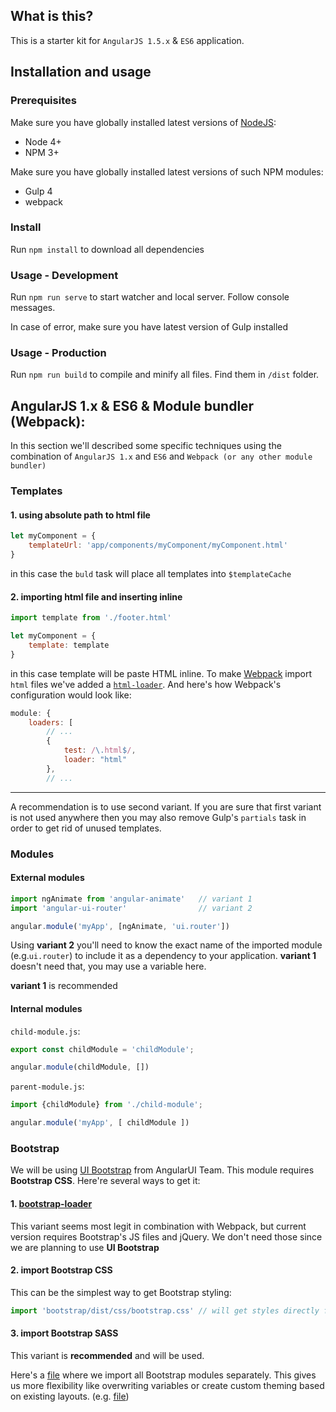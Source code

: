 ## What is this?
This is a starter kit for `AngularJS 1.5.x` & `ES6` application.

## Installation and usage
### Prerequisites

Make sure you have globally installed latest versions of [NodeJS](https://nodejs.org):
* Node 4+
* NPM 3+

Make sure you have globally installed latest versions of such NPM modules:
* Gulp 4
* webpack

### Install
Run `npm install` to download all dependencies

### Usage - Development
Run `npm run serve` to start watcher and local server. Follow console messages.

In case of error, make sure you have latest version of Gulp installed


### Usage - Production
Run `npm run build` to compile and minify all files. Find them in `/dist` folder.

## AngularJS 1.x & ES6 & Module bundler (Webpack):

In this section we'll described some specific techniques using the combination
of `AngularJS 1.x` and `ES6` and `Webpack (or any other module bundler)`
 
### Templates
#### 1. using absolute path to html file
```js
let myComponent = {
    templateUrl: 'app/components/myComponent/myComponent.html'
}
```

in this case the `buld` task will place all templates into `$templateCache`

#### 2. importing html file and inserting inline
```js
import template from './footer.html'

let myComponent = {
    template: template
}
```

in this case template will be paste HTML inline. To make [Webpack][wp] import `html` files we've added a 
[`html-loader`](https://github.com/webpack/html-loader). And here's how Webpack's
configuration would look like:
```js
module: {
    loaders: [
        // ...
        {
            test: /\.html$/,
            loader: "html"
        },
        // ...
```

---

A recommendation is to use second variant. If you are sure that first variant is not used anywhere then
you may also remove Gulp's `partials` task in order to get rid of unused templates.


### Modules
#### External modules

```js
import ngAnimate from 'angular-animate'   // variant 1
import 'angular-ui-router'                // variant 2

angular.module('myApp', [ngAnimate, 'ui.router'])
```

Using **variant 2** you'll need to know the exact name of the imported module (e.g.`ui.router`) 
to include it as a dependency to your application. 
**variant 1** doesn't need that, you may use a variable here.
 
**variant 1** is recommended

#### Internal modules

`child-module.js`:

```js
export const childModule = 'childModule';

angular.module(childModule, [])
```

`parent-module.js`:

```js
import {childModule} from './child-module';

angular.module('myApp', [ childModule ])
```


### Bootstrap

We will be using [UI Bootstrap][ui.bt] from AngularUI Team. 
This module requires **Bootstrap CSS**. Here're several ways to get it:
 
#### 1. [bootstrap-loader](https://github.com/shakacode/bootstrap-loader)

This variant seems most legit in combination with Webpack, but current 
version requires Bootstrap's JS files and jQuery. We don't need those since
we are planning to use **UI Bootstrap**

#### 2. import Bootstrap CSS

This can be the simplest way to get Bootstrap styling:
 
```js
import 'bootstrap/dist/css/bootstrap.css' // will get styles directly from node_modules
```

#### 3. import Bootstrap SASS

This variant is **recommended** and will be used.

Here's a [file](src/assets/bootstrap/_bootstrap.scss) where we import all
Bootstrap modules separately. This gives us more flexibility like overwriting
variables or create custom theming based on existing layouts. (e.g. [file](src/assets/bootstrap/_overwrites.scss))





[wp]: https://webpack.github.io/
[ui.bt]: https://angular-ui.github.io/bootstrap/